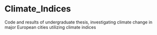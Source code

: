 # Climate_Indices
Code and results of undergraduate thesis, investigating climate change in major European cities utilizing climate indices
